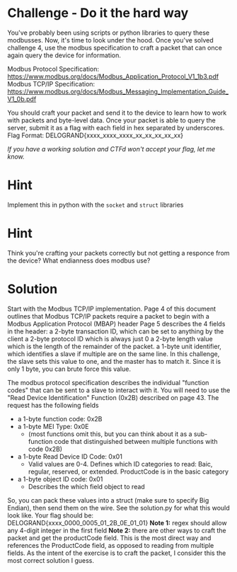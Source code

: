 # Challenge - Do it the hard way
You've probably been using scripts or python libraries to query these modbusses. Now, it's time to look under the hood. Once you've solved challenge 4, use the modbus specification to craft a packet that can once again query the device for information. 

Modbus Protocol Specification: https://www.modbus.org/docs/Modbus_Application_Protocol_V1_1b3.pdf
Modbus TCP/IP Specification: https://www.modbus.org/docs/Modbus_Messaging_Implementation_Guide_V1_0b.pdf 

You should craft your packet and send it to the device to learn how to work with packets and byte-level data. Once your packet is able to query the server, submit it as a flag with each field in hex separated by underscores.
Flag Format: DELOGRAND{xxxx_xxxx_xxxx_xx_xx_xx_xx_xx}

*If you have a working solution and CTFd won't accept your flag, let me know.*

# Hint
Implement this in python with the `socket` and `struct` libraries

# Hint
Think you're crafting your packets correctly but not getting a responce from the device? What endianness does modbus use?

# Solution
Start with the Modbus TCP/IP implementation. Page 4 of this document outlines that Modbus TCP/IP packets require a packet to begin with a Modbus Application Protocol (MBAP) header
Page 5 describes the 4 fields in the header:
a 2-byte transaction ID, which can be set to anything by the client
a 2-byte protocol ID which is always just 0
a 2-byte length value which is the length of the remainder of the packet. 
a 1-byte unit identifier, which identifies a slave if multiple are on the same line. In this challenge, the slave sets this value to one, and the master has to match it. Since it is only 1 byte, you can brute force this value. 

The modbus protocol specification describes the individual "function codes" that can be sent to a slave to interact with it. You will need to use the "Read Device Identification" Function (0x2B) described on page 43. The request has the following fields
- a 1-byte function code: 0x2B
- a 1-byte MEI Type: 0x0E
    - (most functions omit this, but you can think about it as a sub-function code that distinguished between multiple functions with code 0x2B)
- a 1-byte Read Device ID Code: 0x01
    - Valid values are 0-4. Defines which ID categories to read: Baic, regular, reserved, or extended. ProductCode is in the basic category
- a 1-byte object ID code: 0x01
    - Describes the which field object to read

So, you can pack these values into a struct (make sure to specify Big Endian), then send them on the wire. See the solution.py for what this would look like. Your flag should be:
DELOGRAND{xxxx_0000_0005_01_2B_0E_01_01}
**Note 1:** regex should allow any 4-digit integer in the first field
**Note 2:** there are other ways to craft the packet and get the productCode field. This is the most direct way and references the ProductCode field, as opposed to reading from multiple fields. As the intent of the exercise is to craft the packet, I consider this the most correct solution I guess. 